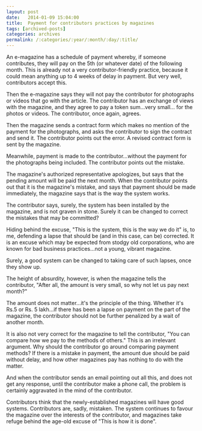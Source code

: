 ```yaml
---
layout: post
date:	2014-01-09 15:04:00
title:  Payment for contributors practices by magazines
tags: [archived-posts]
categories: archives
permalink: /:categories/:year/:month/:day/:title/
---
```

An e-magazine has a schedule of payment whereby, if someone contributes, they will pay on the 5th (or whatever date) of the following month. This is already not a very contributor-friendly practice, because it could mean anything up to 4 weeks of delay in payment. But very well, contributors accept this.

Then the e-magazine says they will not pay the contributor for photographs or videos that go with the article. The contributor has an exchange of views with the magazine, and they agree to pay a token sum...very small... for the photos or videos. The contributor, once again, agrees.

Then the magazine sends a contract form which makes no mention of the payment for the photographs, and asks the contributor to sign the contract and send it. The contributor points out the error. A revised contract form is sent by the magazine.

Meanwhile, payment is made to the contributor...without the payment for the photographs being included. The contributor points out the mistake. 

The magazine's authorized representative apologizes, but says that the pending amount will be paid the next month. When the contributor points out that it is the magazine's mistake, and says that payment should be made immediately, the magazine says that is the way the system works. 

The contributor says, surely, the system has been installed by the magazine, and is not graven in stone. Surely it can be changed to correct the mistakes that may be committed? 

Hiding behind the excuse, "This is the system, this is the way we do it" is, to me,  defending a lapse that should be (and in this case, can be) corrected. It is an excuse which may be expected from stodgy old corporations, who are known for bad business practices...not a young, vibrant magazine.

Surely, a good system can be changed to taking care of such lapses, once they show up.

The height of absurdity, however, is when the magazine tells the contributor, "After all, the amount is very small, so why not let us pay next month?"  

The amount does not matter...it's the principle of the thing. Whether it's Rs.5 or Rs. 5 lakh...if there has been a lapse on payment on the part of the magazine, the contributor should not be further penalized by a wait of another month.

It is also not very correct for the magazine to tell the contributor, "You can compare how we pay to the methods of others." This is an irrelevant argument. Why should the contributor go around comparing payment methods? If there is a mistake in payment, the amount due should be paid without delay, and how other magazines pay has nothing to do with the matter.

And when the contributor sends an email pointing out all this, and does not get any response, until the contributor make a phone call, the problem is certainly aggravated in the mind of the contributor.

Contributors think that the newly-established magazines will have good systems. Contributors are, sadly, mistaken. The system continues to favour the magazine over the interests of the contributor, and magazines take refuge behind the age-old excuse of "This is how it is done".
